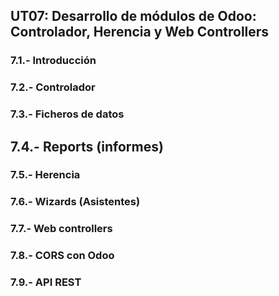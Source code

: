 ## UT07: Desarrollo de módulos de Odoo: Controlador, Herencia y Web Controllers

### 7.1.- Introducción

### 7.2.- Controlador

### 7.3.- Ficheros de datos

## 7.4.- Reports (informes)

### 7.5.- Herencia

### 7.6.- Wizards (Asistentes)

### 7.7.- Web controllers

### 7.8.- CORS con Odoo

### 7.9.- API REST
